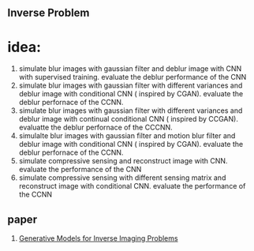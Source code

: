 ## Inverse Problem
# idea:
 1) simulate blur images with gaussian filter and deblur image with CNN with supervised training. evaluate the deblur performance of the CNN
 2) simulate blur images with gaussian filter with different variances and deblur image with conditional CNN ( inspired by CGAN). evaluate the deblur perfornace of the CCNN.
 3) simulate blur images with gaussian filter with different variances and deblur image with continual conditional CNN ( inspired by CCGAN). evaluatte the deblur perfornace of the CCCNN.
 4) simulalte blur images with gaussian filter and motion blur filter and deblur image with conditional CNN ( inspired by CGAN). evaluate the deblur perfornace of the CCNN.
 5) simulate compressive sensing and reconstruct image with CNN. evaluate the performance of the CNN
 6) simulate compressive sensing with different sensing matrix and reconstruct image with conditional CNN. evaluate the performance of the CCNN
## paper
1. [Generative Models for Inverse Imaging Problems](https://ieeexplore.ieee.org/stamp/stamp.jsp?arnumber=10004774)
